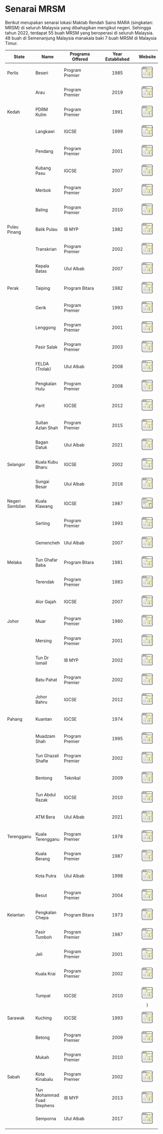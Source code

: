# Senarai MRSM

Berikut merupakan senarai lokasi Maktab Rendah Sains MARA (singkatan: MRSM) di seluruh Malaysia yang dibahagikan mengikut negeri. Sehingga tahun 2022, terdapat 55 buah MRSM yang beroperasi di seluruh Malaysia. 48 buah di Semenanjung Malaysia manakala baki 7 buah MRSM di Malaysia Timur.

<table><thead><tr><th>State</th><th>Name</th><th width="163">Programs Offered</th><th width="163" align="center">Year Established</th><th align="center">Website</th></tr></thead><tbody><tr><td>Perlis</td><td>Beseri</td><td>Program Premier</td><td align="center">1985</td><td align="center"><a href="http://beseri.mrsm.edu.my"><img src="website.png" alt=""></a></td></tr><tr><td></td><td>Arau</td><td>Program Premier</td><td align="center">2019</td><td align="center"><a href="http://arau.mrsm.edu.my"><img src="website.png" alt=""></a></td></tr><tr><td>Kedah</td><td>PDRM Kulim</td><td>Program Premier</td><td align="center">1991</td><td align="center"><a href="http://pdrmkulim.mrsm.edu.my"><img src="website.png" alt=""></a></td></tr><tr><td></td><td>Langkawi</td><td>IGCSE</td><td align="center">1999</td><td align="center"><a href="http://langkawi.mrsm.edu.my"><img src="website.png" alt=""></a></td></tr><tr><td></td><td>Pendang</td><td>Program Premier</td><td align="center">2001</td><td align="center"><a href="http://pendang.mrsm.edu.my"><img src="website.png" alt=""></a></td></tr><tr><td></td><td>Kubang Pasu</td><td>IGCSE</td><td align="center">2007</td><td align="center"><a href="http://kpasu.mrsm.edu.my"><img src="website.png" alt=""></a></td></tr><tr><td></td><td>Merbok</td><td>Program Premier</td><td align="center">2007</td><td align="center"><a href="http://merbok.mrsm.edu.my"><img src="website.png" alt=""></a></td></tr><tr><td></td><td>Baling</td><td>Program Premier</td><td align="center">2010</td><td align="center"><a href="http://baling.mrsm.edu.my"><img src="website.png" alt=""></a></td></tr><tr><td>Pulau Pinang</td><td>Balik Pulau</td><td>IB MYP</td><td align="center">1982</td><td align="center"><a href="http://bpulau.mrsm.edu.my"><img src="website.png" alt=""></a></td></tr><tr><td></td><td>Transkrian</td><td>Program Premier</td><td align="center">2002</td><td align="center"><a href="http://transkrian.mrsm.edu.my"><img src="website.png" alt=""></a></td></tr><tr><td></td><td>Kepala Batas</td><td>Ulul Albab</td><td align="center">2007</td><td align="center"><a href="http://kbatas.mrsm.edu.my"><img src="website.png" alt=""></a></td></tr><tr><td>Perak</td><td>Taiping</td><td>Program Bitara</td><td align="center">1982</td><td align="center"><a href="http://taiping.mrsm.edu.my"><img src="website.png" alt=""></a></td></tr><tr><td></td><td>Gerik</td><td>Program Premier</td><td align="center">1993</td><td align="center"><a href="http://gerik.mrsm.edu.my"><img src="website.png" alt=""></a></td></tr><tr><td></td><td>Lenggong</td><td>Program Premier</td><td align="center">2001</td><td align="center"><a href="http://lenggong.mrsm.edu.my"><img src="website.png" alt=""></a></td></tr><tr><td></td><td>Pasir Salak</td><td>Program Premier</td><td align="center">2003</td><td align="center"><a href="http://psalak.mrsm.edu.my"><img src="website.png" alt=""></a></td></tr><tr><td></td><td>FELDA (Trolak)</td><td>Ulul Albab</td><td align="center">2008</td><td align="center"><a href="http://felda.mrsm.edu.my"><img src="website.png" alt=""></a></td></tr><tr><td></td><td>Pengkalan Hulu</td><td>Program Premier</td><td align="center">2008</td><td align="center"><a href="http://phulu.mrsm.edu.my"><img src="website.png" alt=""></a></td></tr><tr><td></td><td>Parit</td><td>IGCSE</td><td align="center">2012</td><td align="center"><a href="http://parit.mrsm.edu.my"><img src="website.png" alt=""></a></td></tr><tr><td></td><td>Sultan Azlan Shah</td><td>Program Premier</td><td align="center">2015</td><td align="center"><a href="http://kkangsar.mrsm.edu.my"><img src="website.png" alt=""></a></td></tr><tr><td></td><td>Bagan Datuk</td><td>Ulul Albab</td><td align="center">2021</td><td align="center"><a href="http://bdatuk.mrsm.edu.my/"><img src="website.png" alt=""></a></td></tr><tr><td>Selangor</td><td>Kuala Kubu Bharu</td><td>IGCSE</td><td align="center">2002</td><td align="center"><a href="http://kkb.mrsm.edu.my"><img src="website.png" alt=""></a></td></tr><tr><td></td><td>Sungai Besar</td><td>Ulul Albab</td><td align="center">2016</td><td align="center"><a href="http://sgbesar.mrsm.edu.my"><img src="website.png" alt=""></a></td></tr><tr><td>Negeri Sembilan</td><td>Kuala Klawang</td><td>IGCSE</td><td align="center">1987</td><td align="center"><a href="http://kklawang.mrsm.edu.my"><img src="website.png" alt=""></a></td></tr><tr><td></td><td>Serting</td><td>Program Premier</td><td align="center">1993</td><td align="center"><a href="http://serting.mrsm.edu.my"><img src="website.png" alt=""></a></td></tr><tr><td></td><td>Gemencheh</td><td>Ulul Albab</td><td align="center">2007</td><td align="center"><a href="http://gemencheh.mrsm.edu.my"><img src="website.png" alt=""></a></td></tr><tr><td>Melaka</td><td>Tun Ghafar Baba</td><td>Program Bitara</td><td align="center">1981</td><td align="center"><a href="http://tgb.mrsm.edu.my"><img src="website.png" alt=""></a></td></tr><tr><td></td><td>Terendak</td><td>Program Premier</td><td align="center">1983</td><td align="center"><a href="http://terendak.mrsm.edu.my"><img src="website.png" alt=""></a></td></tr><tr><td></td><td>Alor Gajah</td><td>IGCSE</td><td align="center">2007</td><td align="center"><a href="http://agajah.mrsm.edu.my"><img src="website.png" alt=""></a></td></tr><tr><td>Johor</td><td>Muar</td><td>Program Premier</td><td align="center">1980</td><td align="center"><a href="http://muar.mrsm.edu.my"><img src="website.png" alt=""></a></td></tr><tr><td></td><td>Mersing</td><td>Program Premier</td><td align="center">2001</td><td align="center"><a href="http://mersing.mrsm.edu.my"><img src="website.png" alt=""></a></td></tr><tr><td></td><td>Tun Dr Ismail</td><td>IB MYP</td><td align="center">2002</td><td align="center"><a href="http://tdi.mrsm.edu.my"><img src="website.png" alt=""></a></td></tr><tr><td></td><td>Batu Pahat</td><td>Program Premier</td><td align="center">2002</td><td align="center"><a href="http://bpahat.mrsm.edu.my"><img src="website.png" alt=""></a></td></tr><tr><td></td><td>Johor Bahru</td><td>IGCSE</td><td align="center">2012</td><td align="center"><a href="http://jbahru.mrsm.edu.my"><img src="website.png" alt=""></a></td></tr><tr><td>Pahang</td><td>Kuantan</td><td>IGCSE</td><td align="center">1974</td><td align="center"><a href="http://kuantan.mrsm.edu.my"><img src="website.png" alt=""></a></td></tr><tr><td></td><td>Muadzam Shah</td><td>Program Premier</td><td align="center">1995</td><td align="center"><a href="http://muadzam.mrsm.edu.my"><img src="website.png" alt=""></a></td></tr><tr><td></td><td>Tun Ghazali Shafie</td><td>Program Premier</td><td align="center">2002</td><td align="center"><a href="http://tgs.mrsm.edu.my"><img src="website.png" alt=""></a></td></tr><tr><td></td><td>Bentong</td><td>Teknikal</td><td align="center">2009</td><td align="center"><a href="http://bentong.mrsm.edu.my"><img src="website.png" alt=""></a></td></tr><tr><td></td><td>Tun Abdul Razak</td><td>IGCSE</td><td align="center">2010</td><td align="center"><a href="http://tar.mrsm.edu.my"><img src="website.png" alt=""></a></td></tr><tr><td></td><td>ATM Bera</td><td>Ulul Albab</td><td align="center">2021</td><td align="center"><a href="http://bera.mrsm.edu.my/"><img src="website.png" alt=""></a></td></tr><tr><td>Terengganu</td><td>Kuala Terengganu</td><td>Program Premier</td><td align="center">1978</td><td align="center"><a href="http://kterengganu.mrsm.edu.my"><img src="website.png" alt=""></a></td></tr><tr><td></td><td>Kuala Berang</td><td>Program Premier</td><td align="center">1987</td><td align="center"><a href="http://kberang.mrsm.edu.my"><img src="website.png" alt=""></a></td></tr><tr><td></td><td>Kota Putra</td><td>Ulul Albab</td><td align="center">1998</td><td align="center"><a href="http://kputra.mrsm.edu.my"><img src="website.png" alt=""></a></td></tr><tr><td></td><td>Besut</td><td>Program Premier</td><td align="center">2004</td><td align="center"><a href="http://besut.mrsm.edu.my"><img src="website.png" alt=""></a></td></tr><tr><td>Kelantan</td><td>Pengkalan Chepa</td><td>Program Bitara</td><td align="center">1973</td><td align="center"><a href="http://pchepa.mrsm.edu.my"><img src="website.png" alt=""></a></td></tr><tr><td></td><td>Pasir Tumboh</td><td>Program Premier</td><td align="center">1987</td><td align="center"><a href="http://ptumboh.mrsm.edu.my"><img src="website.png" alt=""></a></td></tr><tr><td></td><td>Jeli</td><td>Program Premier</td><td align="center">2001</td><td align="center"><a href="http://jeli.mrsm.edu.my"><img src="website.png" alt=""></a></td></tr><tr><td></td><td>Kuala Krai</td><td>Program Premier</td><td align="center">2002</td><td align="center"><a href="http://kkrai.mrsm.edu.my"><img src="website.png" alt=""></a></td></tr><tr><td></td><td>Tumpat</td><td>IGCSE</td><td align="center">2010</td><td align="center"><a href="http://tumpat.mrsm.edu.my"><img src="website.png" alt=""></a>)</td></tr><tr><td>Sarawak</td><td>Kuching</td><td>IGCSE</td><td align="center">1993</td><td align="center"><a href="http://kuching.mrsm.edu.my"><img src="website.png" alt=""></a></td></tr><tr><td></td><td>Betong</td><td>Program Premier</td><td align="center">2009</td><td align="center"><a href="http://betong.mrsm.edu.my"><img src="website.png" alt=""></a></td></tr><tr><td></td><td>Mukah</td><td>Program Premier</td><td align="center">2010</td><td align="center"><a href="http://mukah.mrsm.edu.my"><img src="website.png" alt=""></a></td></tr><tr><td>Sabah</td><td>Kota Kinabalu</td><td>Program Premier</td><td align="center">2002</td><td align="center"><a href="http://kkinabalu.mrsm.edu.my"><img src="website.png" alt=""></a></td></tr><tr><td></td><td>Tun Mohammad Fuad Stephens</td><td>IB MYP</td><td align="center">2013</td><td align="center"><a href="http://tmfs.mrsm.edu.my"><img src="website.png" alt=""></a></td></tr><tr><td></td><td>Semporna</td><td>Ulul Albab</td><td align="center">2017</td><td align="center"><a href="http://semporna.mrsm.edu.my"><img src="website.png" alt=""></a></td></tr></tbody></table>
